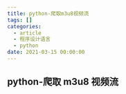 ```yaml
---
title: python-爬取m3u8视频流
tags: []
categories:
  - article
  - 程序设计语言
  - python
date: 2021-03-15 00:00:00
---
```


## python-爬取 m3u8 视频流
